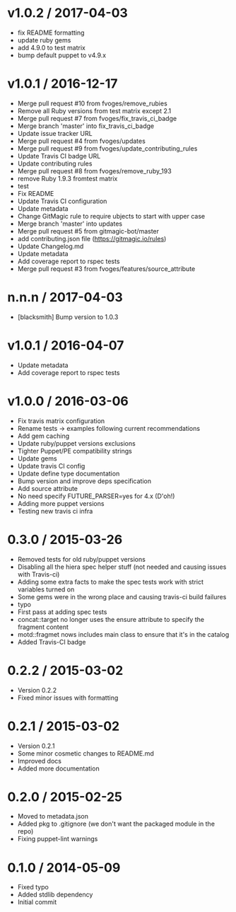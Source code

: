v1.0.2 / 2017-04-03
===================

  * fix README formatting
  * update ruby gems
  * add 4.9.0 to test matrix
  * bump default puppet to v4.9.x

v1.0.1 / 2016-12-17
===================

  * Merge pull request #10 from fvoges/remove_rubies
  * Remove all Ruby versions from test matrix except 2.1
  * Merge pull request #7 from fvoges/fix_travis_ci_badge
  * Merge branch 'master' into fix_travis_ci_badge
  * Update issue tracker URL
  * Merge pull request #4 from fvoges/updates
  * Merge pull request #9 from fvoges/update_contributing_rules
  * Update Travis CI badge URL
  * Update contributing rules
  * Merge pull request #8 from fvoges/remove_ruby_193
  * remove Ruby 1.9.3 fromtest matrix
  * test
  * Fix README
  * Update Travis CI configuration
  * Update metadata
  * Change GitMagic rule to require ubjects to start with upper case
  * Merge branch 'master' into updates
  * Merge pull request #5 from gitmagic-bot/master
  * add contributing.json file (https://gitmagic.io/rules)
  * Update Changelog.md
  * Update metadata
  * Add coverage report to rspec tests
  * Merge pull request #3 from fvoges/features/source_attribute

n.n.n / 2017-04-03
==================

  * [blacksmith] Bump version to 1.0.3

v1.0.1 / 2016-04-07
==================

  * Update metadata
  * Add coverage report to rspec tests

v1.0.0 / 2016-03-06
===================

  * Fix travis matrix configuration
  * Rename tests -> examples following current recommendations
  * Add gem caching
  * Update ruby/puppet versions exclusions
  * Tighter Puppet/PE compatibility strings
  * Update gems
  * Update travis CI config
  * Update define type documentation
  * Bump version and improve deps specification
  * Add source attribute
  * No need specify FUTURE_PARSER=yes for 4.x (D'oh!)
  * Adding more puppet versions
  * Testing new travis ci infra

0.3.0 / 2015-03-26
==================

  * Removed tests for old ruby/puppet versions
  * Disabling all the hiera spec helper stuff (not needed and causing issues with Travis-ci)
  * Adding some extra facts to make the spec tests work with strict variables turned on
  * Some gems were in the wrong place and causing travis-ci build failures
  * typo
  * First pass at adding spec tests
  * concat::target no longer uses the ensure attribute to specify the fragment content
  * motd::fragmet nows includes main class to ensure that it's in the catalog
  * Added Travis-CI badge

0.2.2 / 2015-03-02
==================

  * Version 0.2.2
  * Fixed minor issues with formatting

0.2.1 / 2015-03-02
==================

  * Version 0.2.1
  * Some minor cosmetic changes to README.md
  * Improved docs
  * Added more documentation

0.2.0 / 2015-02-25
==================

  * Moved to metadata.json
  * Added pkg to .gitignore (we don't want the packaged module in the repo)
  * Fixing puppet-lint warnings

0.1.0 / 2014-05-09
==================

  * Fixed typo
  * Added stdlib dependency
  * Initial commit
